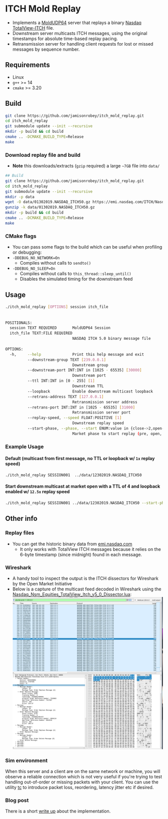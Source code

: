 # ITCH Mold Replay
- Implements a [MoldUDP64](https://www.nasdaqtrader.com/content/technicalsupport/specifications/dataproducts/moldudp64.pdf) server that replays a binary [Nasdaq TotalView-ITCH](https://www.nasdaqtrader.com/content/technicalsupport/specifications/dataproducts/NQTVITCHSpecification.pdf) file.
- Downstream server multicasts ITCH messages, using the original timestamps for absolute time-based replay pacing.
- Retransmission server for handling client requests for lost or missed messages by sequence number.
## Requirements
- Linux
- `g++` >= 14
- `cmake` >= 3.20
## Build
```bash
git clone https://github.com/jamisonrobey/itch_mold_replay.git
cd itch_mold_replay
git submodule update --init --recursive
mkdir -p build && cd build
cmake .. -DCMAKE_BUILD_TYPE=Release
make
```
### Download replay file and build
- **Note** this downloads/extracts (`gzip` required) a large `~7GB` file into `data/`
```bash
## Build
git clone https://github.com/jamisonrobey/itch_mold_replay.git
cd itch_mold_replay
git submodule update --init --recursive
mkdir -p data
wget -O data/01302019.NASDAQ_ITCH50.gz https://emi.nasdaq.com/ITCH/Nasdaq%20ITCH/01302019.NASDAQ_ITCH50.gz
gunzip -k data/01302019.NASDAQ_ITCH50.gz  
mkdir -p build && cd build
cmake .. -DCMAKE_BUILD_TYPE=Release
make
 ```
### CMake flags
- You can pass some flags to the build which can be useful when profiling or debugging:
- `-DDEBUG_NO_NETWORK=On`
  - Compiles without calls to `sendto()` 
- `-DDEBUG_NO_SLEEP=On`
  - Compiles without calls to `this_thread::sleep_until()`
  - Disables the simulated timing for the downstream feed
## Usage
```bash
./itch_mold_replay [OPTIONS] session itch_file


POSITIONALS:
  session TEXT REQUIRED       MoldUDP64 Session 
  itch_file TEXT:FILE REQUIRED
                              NASDAQ ITCH 5.0 binary message file 

OPTIONS:
  -h,     --help              Print this help message and exit 
          --downstream-group TEXT [239.0.0.1]  
                              Downstream group 
          --downstream-port INT:INT in [1025 - 65535] [30000]  
                              Downstream port 
          --ttl INT:INT in [0 - 255] [1]  
                              Downstream TTL 
          --loopback          Enable downstream multicast loopback 
          --retrans-address TEXT [127.0.0.1]  
                              Retransmission server address 
          --retrans-port INT:INT in [1025 - 65535] [31000]  
                              Retransmission server port 
          --replay-speed, --speed FLOAT:POSITIVE [1]  
                              Downstream replay speed 
          --start-phase, --phase, --start ENUM:value in {close->2,open->1,pre->0} OR {2,1,0} [0]  
                              Market phase to start replay (pre, open, close) 
```
### Example Usage
#### Default (multicast from first message, no TTL or loopback w/ `1x` replay speed)
```bash
./itch_mold_replay SESSION001  ../data/12302019.NASDAQ_ITCH50
```
#### Start downstream multicast at market open with a TTL of 4 and loopback enabled w/ `12.5x` replay speed
```bash
./itch_mold_replay SESSION001 ../data/12302019.NASDAQ_ITCH50 --start-phase open --replay-speed 12.5 --ttl 4 --loopback
```
## Other info
### Replay files
- You can get the historic binary data from [emi.nasdaq.com](https://emi.nasdaq.com/)
  - It only works with TotalView ITCH messages because it relies on the 6-byte timestamp (since midnight) found in each message.
### Wireshark
- A handy tool to inspect the output is the ITCH dissectors for Wireshark by the Open Market Initiative 
- Below is a capture of the multicast feed decoded in Wireshark using the [Nasdaq_Nsm_Equities_TotalView_Itch_v5_0_Dissector.lua](https://github.com/Open-Markets-Initiative/wireshark-lua/blob/main/Nasdaq/Nasdaq_Nsm_Equities_TotalView_Itch_v5_0_Dissector.lua):
![img.png](img.png)
### Sim environment
When this server and a client are on the same network or machine, you will observe a reliable connection which is not very useful if you're trying to test handling out-of-order or missing packets with your client. You can use the utility [tc](https://man7.org/linux/man-pages/man8/tc.8.html) to introduce packet loss, reordering, latency jitter etc if desired.
### Blog post
There is a short [write up](jamisonrobey.github.io/https://jamisonrobey.github.io/moldudp64-totalview-itch-replay-server/) about the implementation.
